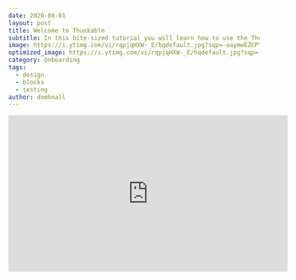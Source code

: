 ```yaml
---
date: 2020-08-01 
layout: post
title: Welcome to Thunkable
subtitle: In this bite-sized tutorial you will learn how to use the Thunkable Platform. 
image: https://i.ytimg.com/vi/rqpjqHXW-_E/hqdefault.jpg?sqp=-oaymwEZCPYBEIoBSFXyq4qpAwsIARUAAIhCGAFwAQ==&rs=AOn4CLCMLLOMP08PvKY5D870pRPJARhEUw
optimized_image: https://i.ytimg.com/vi/rqpjqHXW-_E/hqdefault.jpg?sqp=-oaymwEZCPYBEIoBSFXyq4qpAwsIARUAAIhCGAFwAQ==&rs=AOn4CLCMLLOMP08PvKY5D870pRPJARhEUw
category: Onboarding
tags:
  - design
  - blocks
  - testing
author: domhnall
---
```



<iframe width="560" height="315" src="https://www.youtube.com/embed/rqpjqHXW-_E" frameborder="0" allow="accelerometer; autoplay; encrypted-media; gyroscope; picture-in-picture" allowfullscreen></iframe>





